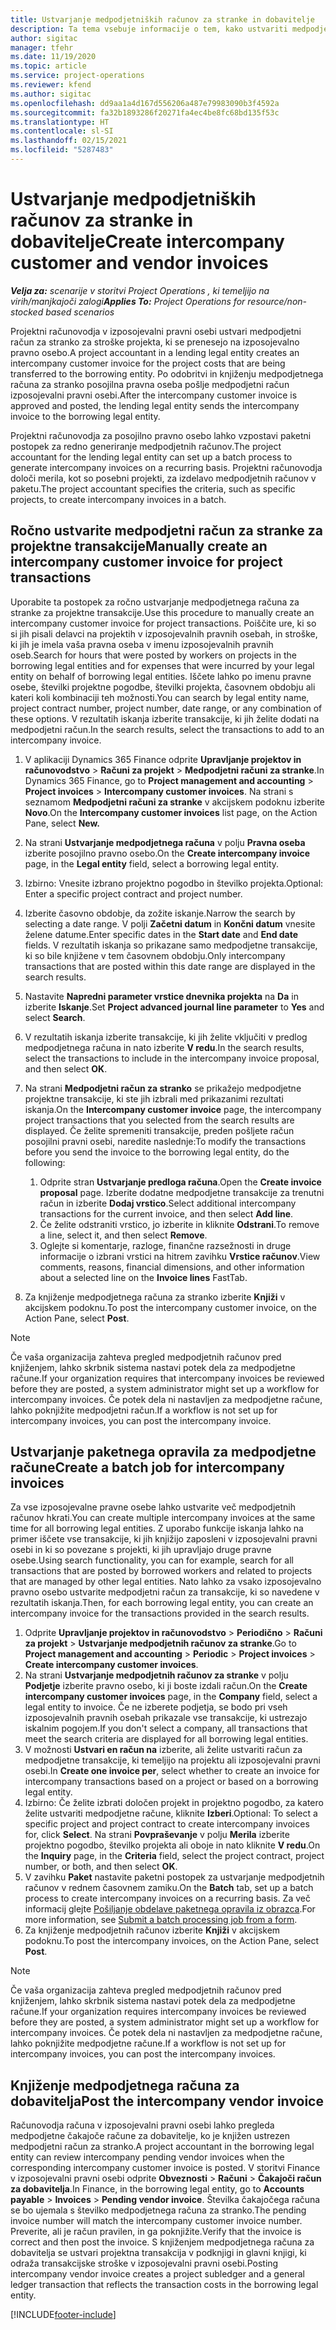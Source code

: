 ```yaml
---
title: Ustvarjanje medpodjetniških računov za stranke in dobavitelje
description: Ta tema vsebuje informacije o tem, kako ustvariti medpodjetne račune za stranke in dobavitelje.
author: sigitac
manager: tfehr
ms.date: 11/19/2020
ms.topic: article
ms.service: project-operations
ms.reviewer: kfend
ms.author: sigitac
ms.openlocfilehash: dd9aa1a4d167d556206a487e79983090b3f4592a
ms.sourcegitcommit: fa32b1893286f20271fa4ec4be8fc68bd135f53c
ms.translationtype: HT
ms.contentlocale: sl-SI
ms.lasthandoff: 02/15/2021
ms.locfileid: "5287483"
---
```

# <a name="create-intercompany-customer-and-vendor-invoices"></a><span data-ttu-id="77c60-103">Ustvarjanje medpodjetniških računov za stranke in dobavitelje</span><span class="sxs-lookup"><span data-stu-id="77c60-103">Create intercompany customer and vendor invoices</span></span>

<span data-ttu-id="77c60-104">_**Velja za:** scenarije v storitvi Project Operations , ki temeljijo na virih/manjkajoči zalogi_</span><span class="sxs-lookup"><span data-stu-id="77c60-104">_**Applies To:** Project Operations for resource/non-stocked based scenarios_</span></span>

<span data-ttu-id="77c60-105">Projektni računovodja v izposojevalni pravni osebi ustvari medpodjetni račun za stranko za stroške projekta, ki se prenesejo na izposojevalno pravno osebo.</span><span class="sxs-lookup"><span data-stu-id="77c60-105">A project accountant in a lending legal entity creates an intercompany customer invoice for the project costs that are being transferred to the borrowing entity.</span></span> <span data-ttu-id="77c60-106">Po odobritvi in knjiženju medpodjetnega računa za stranko posojilna pravna oseba pošlje medpodjetni račun izposojevalni pravni osebi.</span><span class="sxs-lookup"><span data-stu-id="77c60-106">After the intercompany customer invoice is approved and posted, the lending legal entity sends the intercompany invoice to the borrowing legal entity.</span></span>

<span data-ttu-id="77c60-107">Projektni računovodja za posojilno pravno osebo lahko vzpostavi paketni postopek za redno generiranje medpodjetnih računov.</span><span class="sxs-lookup"><span data-stu-id="77c60-107">The project accountant for the lending legal entity can set up a batch process to generate intercompany invoices on a recurring basis.</span></span> <span data-ttu-id="77c60-108">Projektni računovodja določi merila, kot so posebni projekti, za izdelavo medpodjetnih računov v paketu.</span><span class="sxs-lookup"><span data-stu-id="77c60-108">The project accountant specifies the criteria, such as specific projects, to create intercompany invoices in a batch.</span></span>

## <a name="manually-create-an-intercompany-customer-invoice-for-project-transactions"></a><span data-ttu-id="77c60-109">Ročno ustvarite medpodjetni račun za stranke za projektne transakcije</span><span class="sxs-lookup"><span data-stu-id="77c60-109">Manually create an intercompany customer invoice for project transactions</span></span> 

<span data-ttu-id="77c60-110">Uporabite ta postopek za ročno ustvarjanje medpodjetnega računa za stranke za projektne transakcije.</span><span class="sxs-lookup"><span data-stu-id="77c60-110">Use this procedure to manually create an intercompany customer invoice for project transactions.</span></span> <span data-ttu-id="77c60-111">Poiščite ure, ki so si jih pisali delavci na projektih v izposojevalnih pravnih osebah, in stroške, ki jih je imela vaša pravna oseba v imenu izposojevalnih pravnih oseb.</span><span class="sxs-lookup"><span data-stu-id="77c60-111">Search for hours that were posted by workers on projects in the borrowing legal entities and for expenses that were incurred by your legal entity on behalf of borrowing legal entities.</span></span> <span data-ttu-id="77c60-112">Iščete lahko po imenu pravne osebe, številki projektne pogodbe, številki projekta, časovnem obdobju ali kateri koli kombinaciji teh možnosti.</span><span class="sxs-lookup"><span data-stu-id="77c60-112">You can search by legal entity name, project contract number, project number, date range, or any combination of these options.</span></span> <span data-ttu-id="77c60-113">V rezultatih iskanja izberite transakcije, ki jih želite dodati na medpodjetni račun.</span><span class="sxs-lookup"><span data-stu-id="77c60-113">In the search results, select the transactions to add to an intercompany invoice.</span></span>

1. <span data-ttu-id="77c60-114">V aplikaciji Dynamics 365 Finance odprite **Upravljanje projektov in računovodstvo** > **Računi za projekt** > **Medpodjetni računi za stranke**.</span><span class="sxs-lookup"><span data-stu-id="77c60-114">In Dynamics 365 Finance, go to **Project management and accounting** > **Project invoices** > **Intercompany customer invoices**.</span></span> <span data-ttu-id="77c60-115">Na strani s seznamom **Medpodjetni računi za stranke** v akcijskem podoknu izberite **Novo**.</span><span class="sxs-lookup"><span data-stu-id="77c60-115">On the **Intercompany customer invoices**  list page, on the Action Pane, select **New.**</span></span>
2. <span data-ttu-id="77c60-116">Na strani **Ustvarjanje medpodjetnega računa** v polju **Pravna oseba** izberite posojilno pravno osebo.</span><span class="sxs-lookup"><span data-stu-id="77c60-116">On the **Create intercompany invoice** page, in the **Legal entity** field, select a borrowing legal entity.</span></span>
3. <span data-ttu-id="77c60-117">Izbirno: Vnesite izbrano projektno pogodbo in številko projekta.</span><span class="sxs-lookup"><span data-stu-id="77c60-117">Optional: Enter a specific project contract and project number.</span></span>
4. <span data-ttu-id="77c60-118">Izberite časovno obdobje, da zožite iskanje.</span><span class="sxs-lookup"><span data-stu-id="77c60-118">Narrow the search by selecting a date range.</span></span> <span data-ttu-id="77c60-119">V polji **Začetni datum** in **Končni datum** vnesite želene datume.</span><span class="sxs-lookup"><span data-stu-id="77c60-119">Enter specific dates in the **Start date** and **End date** fields.</span></span> <span data-ttu-id="77c60-120">V rezultatih iskanja so prikazane samo medpodjetne transakcije, ki so bile knjižene v tem časovnem obdobju.</span><span class="sxs-lookup"><span data-stu-id="77c60-120">Only intercompany transactions that are posted within this date range are displayed in the search results.</span></span>
5. <span data-ttu-id="77c60-121">Nastavite **Napredni parameter vrstice dnevnika projekta** na **Da** in izberite **Iskanje**.</span><span class="sxs-lookup"><span data-stu-id="77c60-121">Set **Project advanced journal line parameter** to **Yes** and select **Search**.</span></span>
6. <span data-ttu-id="77c60-122">V rezultatih iskanja izberite transakcije, ki jih želite vključiti v predlog medpodjetnega računa in nato izberite **V redu**.</span><span class="sxs-lookup"><span data-stu-id="77c60-122">In the search results, select the transactions to include in the intercompany invoice proposal, and then select **OK**.</span></span>
7. <span data-ttu-id="77c60-123">Na strani **Medpodjetni račun za stranko** se prikažejo medpodjetne projektne transakcije, ki ste jih izbrali med prikazanimi rezultati iskanja.</span><span class="sxs-lookup"><span data-stu-id="77c60-123">On the **Intercompany customer invoice** page, the intercompany project transactions that you selected from the search results are displayed.</span></span> <span data-ttu-id="77c60-124">Če želite spremeniti transakcije, preden pošljete račun posojilni pravni osebi, naredite naslednje:</span><span class="sxs-lookup"><span data-stu-id="77c60-124">To modify the transactions before you send the invoice to the borrowing legal entity, do the following:</span></span>
  
    1. <span data-ttu-id="77c60-125">Odprite stran **Ustvarjanje predloga računa**.</span><span class="sxs-lookup"><span data-stu-id="77c60-125">Open the **Create invoice proposal** page.</span></span> <span data-ttu-id="77c60-126">Izberite dodatne medpodjetne transakcije za trenutni račun in izberite **Dodaj vrstico**.</span><span class="sxs-lookup"><span data-stu-id="77c60-126">Select additional intercompany transactions for the current invoice, and then select **Add line**.</span></span>
    2. <span data-ttu-id="77c60-127">Če želite odstraniti vrstico, jo izberite in kliknite **Odstrani**.</span><span class="sxs-lookup"><span data-stu-id="77c60-127">To remove a line, select it, and then select **Remove**.</span></span>
    3. <span data-ttu-id="77c60-128">Oglejte si komentarje, razloge, finančne razsežnosti in druge informacije o izbrani vrstici na hitrem zavihku **Vrstice računov**.</span><span class="sxs-lookup"><span data-stu-id="77c60-128">View comments, reasons, financial dimensions, and other information about a selected line on the  **Invoice lines**  FastTab.</span></span>
    
8. <span data-ttu-id="77c60-129">Za knjiženje medpodjetnega računa za stranko izberite **Knjiži** v akcijskem podoknu.</span><span class="sxs-lookup"><span data-stu-id="77c60-129">To post the intercompany customer invoice, on the Action Pane, select **Post**.</span></span>

> [!NOTE]
> <span data-ttu-id="77c60-130">Če vaša organizacija zahteva pregled medpodjetnih računov pred knjiženjem, lahko skrbnik sistema nastavi potek dela za medpodjetne račune.</span><span class="sxs-lookup"><span data-stu-id="77c60-130">If your organization requires that intercompany invoices be reviewed before they are posted, a system administrator might set up a workflow for intercompany invoices.</span></span> <span data-ttu-id="77c60-131">Če potek dela ni nastavljen za medpodjetne račune, lahko poknjižite medpodjetni račun.</span><span class="sxs-lookup"><span data-stu-id="77c60-131">If a workflow is not set up for intercompany invoices, you can post the intercompany invoice.</span></span>

## <a name="create-a-batch-job-for-intercompany-invoices"></a><span data-ttu-id="77c60-132">Ustvarjanje paketnega opravila za medpodjetne račune</span><span class="sxs-lookup"><span data-stu-id="77c60-132">Create a batch job for intercompany invoices</span></span>

<span data-ttu-id="77c60-133">Za vse izposojevalne pravne osebe lahko ustvarite več medpodjetnih računov hkrati.</span><span class="sxs-lookup"><span data-stu-id="77c60-133">You can create multiple intercompany invoices at the same time for all borrowing legal entities.</span></span> <span data-ttu-id="77c60-134">Z uporabo funkcije iskanja lahko na primer iščete vse transakcije, ki jih knjižijo zaposleni v izposojevalni pravni osebi in ki so povezane s projekti, ki jih upravljajo druge pravne osebe.</span><span class="sxs-lookup"><span data-stu-id="77c60-134">Using search functionality, you can for example, search for all transactions that are posted by borrowed workers and related to projects that are managed by other legal entities.</span></span> <span data-ttu-id="77c60-135">Nato lahko za vsako izposojevalno pravno osebo ustvarite medpodjetni račun za transakcije, ki so navedene v rezultatih iskanja.</span><span class="sxs-lookup"><span data-stu-id="77c60-135">Then, for each borrowing legal entity, you can create an intercompany invoice for the transactions provided in the search results.</span></span>

1. <span data-ttu-id="77c60-136">Odprite **Upravljanje projektov in računovodstvo** > **Periodično** > **Računi za projekt** > **Ustvarjanje medpodjetnih računov za stranke**.</span><span class="sxs-lookup"><span data-stu-id="77c60-136">Go to **Project management and accounting** > **Periodic** > **Project invoices** > **Create intercompany customer invoices**.</span></span>
2. <span data-ttu-id="77c60-137">Na strani **Ustvarjanje medpodjetnih računov za stranke** v polju **Podjetje** izberite pravno osebo, ki ji boste izdali račun.</span><span class="sxs-lookup"><span data-stu-id="77c60-137">On the **Create intercompany customer invoices** page, in the **Company**  field, select a legal entity to invoice.</span></span> <span data-ttu-id="77c60-138">Če ne izberete podjetja, se bodo pri vseh izposojevalnih pravnih osebah prikazale vse transakcije, ki ustrezajo iskalnim pogojem.</span><span class="sxs-lookup"><span data-stu-id="77c60-138">If you don't select a company, all transactions that meet the search criteria are displayed for all borrowing legal entities.</span></span>
3. <span data-ttu-id="77c60-139">V možnosti **Ustvari en račun na** izberite, ali želite ustvariti račun za medpodjetne transakcije, ki temeljijo na projektu ali izposojevalni pravni osebi.</span><span class="sxs-lookup"><span data-stu-id="77c60-139">In **Create one invoice per**, select whether to create an invoice for intercompany transactions based on a project or based on a borrowing legal entity.</span></span>
4. <span data-ttu-id="77c60-140">Izbirno: Če želite izbrati določen projekt in projektno pogodbo, za katero želite ustvariti medpodjetne račune, kliknite **Izberi**.</span><span class="sxs-lookup"><span data-stu-id="77c60-140">Optional: To select a specific project and project contract to create intercompany invoices for, click **Select**.</span></span> <span data-ttu-id="77c60-141">Na strani **Povpraševanje** v polju **Merila** izberite projektno pogodbo, številko projekta ali oboje in nato kliknite **V redu**.</span><span class="sxs-lookup"><span data-stu-id="77c60-141">On the **Inquiry** page, in the **Criteria** field, select the project contract, project number, or both, and then select **OK**.</span></span>
5. <span data-ttu-id="77c60-142">V zavihku **Paket** nastavite paketni postopek za ustvarjanje medpodjetnih računov v rednem časovnem zamiku.</span><span class="sxs-lookup"><span data-stu-id="77c60-142">On the **Batch** tab, set up a batch process to create intercompany invoices on a recurring basis.</span></span> <span data-ttu-id="77c60-143">Za več informacij glejte [Pošiljanje obdelave paketnega opravila iz obrazca](https://docs.microsoft.com/dynamicsax-2012/appuser-itpro/submit-a-batch-processing-job-from-a-form).</span><span class="sxs-lookup"><span data-stu-id="77c60-143">For more information, see [Submit a batch processing job from a form](https://docs.microsoft.com/dynamicsax-2012/appuser-itpro/submit-a-batch-processing-job-from-a-form).</span></span>
6. <span data-ttu-id="77c60-144">Za knjiženje medpodjetnih računov izberite **Knjiži** v akcijskem podoknu.</span><span class="sxs-lookup"><span data-stu-id="77c60-144">To post the intercompany invoices, on the Action Pane, select **Post**.</span></span>

> [!NOTE]
> <span data-ttu-id="77c60-145">Če vaša organizacija zahteva pregled medpodjetnih računov pred knjiženjem, lahko skrbnik sistema nastavi potek dela za medpodjetne račune.</span><span class="sxs-lookup"><span data-stu-id="77c60-145">If your organization requires intercompany invoices be reviewed before they are posted, a system administrator might set up a workflow for intercompany invoices.</span></span> <span data-ttu-id="77c60-146">Če potek dela ni nastavljen za medpodjetne račune, lahko poknjižite medpodjetne račune.</span><span class="sxs-lookup"><span data-stu-id="77c60-146">If a workflow is not set up for intercompany invoices, you can post the intercompany invoices.</span></span>

## <a name="post-the-intercompany-vendor-invoice"></a><span data-ttu-id="77c60-147">Knjiženje medpodjetnega računa za dobavitelja</span><span class="sxs-lookup"><span data-stu-id="77c60-147">Post the intercompany vendor invoice</span></span>

<span data-ttu-id="77c60-148">Računovodja računa v izposojevalni pravni osebi lahko pregleda medpodjetne čakajoče račune za dobavitelje, ko je knjižen ustrezen medpodjetni račun za stranko.</span><span class="sxs-lookup"><span data-stu-id="77c60-148">A project accountant in the borrowing legal entity can review intercompany pending vendor invoices when the corresponding intercompany customer invoice is posted.</span></span> <span data-ttu-id="77c60-149">V storitvi Finance v izposojevalni pravni osebi odprite **Obveznosti** > **Računi** > **Čakajoči račun za dobavitelja**.</span><span class="sxs-lookup"><span data-stu-id="77c60-149">In Finance, in the borrowing legal entity, go to **Accounts payable** > **Invoices** > **Pending vendor invoice**.</span></span> <span data-ttu-id="77c60-150">Številka čakajočega računa se bo ujemala s številko medpodjetnega računa za stranko.</span><span class="sxs-lookup"><span data-stu-id="77c60-150">The pending invoice number will match the intercompany customer invoice number.</span></span> <span data-ttu-id="77c60-151">Preverite, ali je račun pravilen, in ga poknjižite.</span><span class="sxs-lookup"><span data-stu-id="77c60-151">Verify that the invoice is correct and then post the invoice.</span></span> <span data-ttu-id="77c60-152">S knjiženjem medpodjetnega računa za dobavitelja se ustvari projektna transakcija v podknjigi in glavni knjigi, ki odraža transakcijske stroške v izposojevalni pravni osebi.</span><span class="sxs-lookup"><span data-stu-id="77c60-152">Posting intercompany vendor invoice creates a project subledger and a general ledger transaction that reflects the transaction costs in the borrowing legal entity.</span></span>


[!INCLUDE[footer-include](../includes/footer-banner.md)]